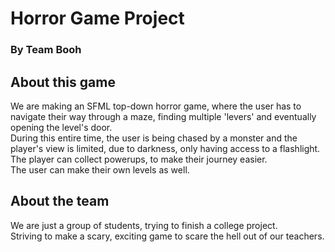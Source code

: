 # Horror Game Project
### By Team Booh

## About this game
We are making an SFML top-down horror game, where the user has to navigate their way through a maze, finding multiple 'levers' and eventually opening the level's door.  
During this entire time, the user is being chased by a monster and the player's view is limited, due to darkness, only having access to a flashlight.  
The player can collect powerups, to make their journey easier.  
The user can make their own levels as well. 
    
## About the team
We are just a group of students, trying to finish a college project.  
Striving to make a scary, exciting game to scare the hell out of our teachers.
